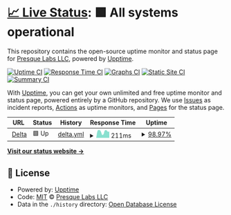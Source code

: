 # [📈 Live Status](https://presquelabs.github.io/upptime): <!--live status--> **🟩 All systems operational**

This repository contains the open-source uptime monitor and status page for [Presque Labs LLC](https://presquelabs.github.io/upptime), powered by [Upptime](https://github.com/upptime/upptime).

[![Uptime CI](https://github.com/presquelabs/upptime/workflows/Uptime%20CI/badge.svg)](https://github.com/presquelabs/upptime/actions?query=workflow%3A%22Uptime+CI%22)
[![Response Time CI](https://github.com/presquelabs/upptime/workflows/Response%20Time%20CI/badge.svg)](https://github.com/presquelabs/upptime/actions?query=workflow%3A%22Response+Time+CI%22)
[![Graphs CI](https://github.com/presquelabs/upptime/workflows/Graphs%20CI/badge.svg)](https://github.com/presquelabs/upptime/actions?query=workflow%3A%22Graphs+CI%22)
[![Static Site CI](https://github.com/presquelabs/upptime/workflows/Static%20Site%20CI/badge.svg)](https://github.com/presquelabs/upptime/actions?query=workflow%3A%22Static+Site+CI%22)
[![Summary CI](https://github.com/presquelabs/upptime/workflows/Summary%20CI/badge.svg)](https://github.com/presquelabs/upptime/actions?query=workflow%3A%22Summary+CI%22)

With [Upptime](https://upptime.js.org), you can get your own unlimited and free uptime monitor and status page, powered entirely by a GitHub repository. We use [Issues](https://github.com/presquelabs/upptime/issues) as incident reports, [Actions](https://github.com/presquelabs/upptime/actions) as uptime monitors, and [Pages](https://presquelabs.github.io/upptime) for the status page.

<!--start: status pages-->
<!-- This summary is generated by Upptime (https://github.com/upptime/upptime) -->
<!-- Do not edit this manually, your changes will be overwritten -->
<!-- prettier-ignore -->
| URL | Status | History | Response Time | Uptime |
| --- | ------ | ------- | ------------- | ------ |
| <img alt="" src="https://icons.duckduckgo.com/ip3/nginx.presquelabs.com.ico" height="13"> [Delta](https://nginx.presquelabs.com) | 🟩 Up | [delta.yml](https://github.com/presquelabs/upptime/commits/HEAD/history/delta.yml) | <details><summary><img alt="Response time graph" src="./graphs/delta/response-time-week.png" height="20"> 211ms</summary><br><a href="https://presquelabs.github.io/upptime/history/delta"><img alt="Response time 207" src="https://img.shields.io/endpoint?url=https%3A%2F%2Fraw.githubusercontent.com%2Fpresquelabs%2Fupptime%2FHEAD%2Fapi%2Fdelta%2Fresponse-time.json"></a><br><a href="https://presquelabs.github.io/upptime/history/delta"><img alt="24-hour response time 215" src="https://img.shields.io/endpoint?url=https%3A%2F%2Fraw.githubusercontent.com%2Fpresquelabs%2Fupptime%2FHEAD%2Fapi%2Fdelta%2Fresponse-time-day.json"></a><br><a href="https://presquelabs.github.io/upptime/history/delta"><img alt="7-day response time 211" src="https://img.shields.io/endpoint?url=https%3A%2F%2Fraw.githubusercontent.com%2Fpresquelabs%2Fupptime%2FHEAD%2Fapi%2Fdelta%2Fresponse-time-week.json"></a><br><a href="https://presquelabs.github.io/upptime/history/delta"><img alt="30-day response time 209" src="https://img.shields.io/endpoint?url=https%3A%2F%2Fraw.githubusercontent.com%2Fpresquelabs%2Fupptime%2FHEAD%2Fapi%2Fdelta%2Fresponse-time-month.json"></a><br><a href="https://presquelabs.github.io/upptime/history/delta"><img alt="1-year response time 207" src="https://img.shields.io/endpoint?url=https%3A%2F%2Fraw.githubusercontent.com%2Fpresquelabs%2Fupptime%2FHEAD%2Fapi%2Fdelta%2Fresponse-time-year.json"></a></details> | <details><summary><a href="https://presquelabs.github.io/upptime/history/delta">98.97%</a></summary><a href="https://presquelabs.github.io/upptime/history/delta"><img alt="All-time uptime 99.85%" src="https://img.shields.io/endpoint?url=https%3A%2F%2Fraw.githubusercontent.com%2Fpresquelabs%2Fupptime%2FHEAD%2Fapi%2Fdelta%2Fuptime.json"></a><br><a href="https://presquelabs.github.io/upptime/history/delta"><img alt="24-hour uptime 100.00%" src="https://img.shields.io/endpoint?url=https%3A%2F%2Fraw.githubusercontent.com%2Fpresquelabs%2Fupptime%2FHEAD%2Fapi%2Fdelta%2Fuptime-day.json"></a><br><a href="https://presquelabs.github.io/upptime/history/delta"><img alt="7-day uptime 98.97%" src="https://img.shields.io/endpoint?url=https%3A%2F%2Fraw.githubusercontent.com%2Fpresquelabs%2Fupptime%2FHEAD%2Fapi%2Fdelta%2Fuptime-week.json"></a><br><a href="https://presquelabs.github.io/upptime/history/delta"><img alt="30-day uptime 99.76%" src="https://img.shields.io/endpoint?url=https%3A%2F%2Fraw.githubusercontent.com%2Fpresquelabs%2Fupptime%2FHEAD%2Fapi%2Fdelta%2Fuptime-month.json"></a><br><a href="https://presquelabs.github.io/upptime/history/delta"><img alt="1-year uptime 99.85%" src="https://img.shields.io/endpoint?url=https%3A%2F%2Fraw.githubusercontent.com%2Fpresquelabs%2Fupptime%2FHEAD%2Fapi%2Fdelta%2Fuptime-year.json"></a></details>

<!--end: status pages-->

[**Visit our status website →**](https://presquelabs.github.io/upptime)

## 📄 License

- Powered by: [Upptime](https://github.com/upptime/upptime)
- Code: [MIT](./LICENSE) © [Presque Labs LLC](https://presquelabs.github.io/upptime)
- Data in the `./history` directory: [Open Database License](https://opendatacommons.org/licenses/odbl/1-0/)
